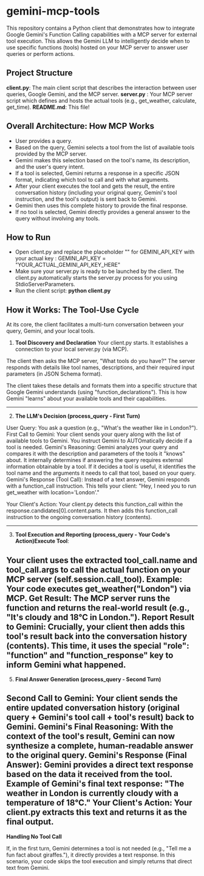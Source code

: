 # gemini-mcp-tools

This repository contains a Python client that demonstrates how to integrate Google Gemini's Function Calling capabilities with a MCP server for external tool execution. This allows the Gemini LLM to intelligently decide when to use specific functions (tools) hosted on your MCP server to answer user queries or perform actions.

## Project Structure

**client.py**: The main client script that describes the interaction between user queries, Google Gemini, and the MCP server.
**server.py** : Your MCP server script which defines and hosts the actual tools (e.g., get_weather, calculate, get_time).
**README.md**: This file!

## Overall Architecture: How MCP Works

- User provides a query.
- Based on the query, Gemini selects a tool from the list of available tools provided by the MCP server.
- Gemini makes this selection based on the tool's name, its description, and the user's query intent.
- If a tool is selected, Gemini returns a response in a specific JSON format, indicating which tool to call and with what arguments.
- After your client executes the tool and gets the result, the entire conversation history (including your original query, Gemini's tool instruction, and the tool's output) is sent back to Gemini.
- Gemini then uses this complete history to provide the final response.
- If no tool is selected, Gemini directly provides a general answer to the query without involving any tools.

## How to Run

- Open client.py and replace the placeholder "" for GEMINI_API_KEY with your actual key : GEMINI_API_KEY = "YOUR_ACTUAL_GEMINI_API_KEY_HERE"
- Make sure your server.py is ready to be launched by the client. The client.py automatically starts the server.py process for you using StdioServerParameters.
- Run the client script:
**python client.py**

## How it Works: The Tool-Use Cycle

At its core, the client facilitates a multi-turn conversation between your query, Gemini, and your local tools.

1. **Tool Discovery and Declaration**
Your client.py starts. It establishes a connection to your local server.py (via MCP).

The client then asks the MCP server, "What tools do you have?" The server responds with details like tool names, descriptions, and their required input parameters (in JSON Schema format).

The client takes these details and formats them into a specific structure that Google Gemini understands (using "function_declarations"). This is how Gemini "learns" about your available tools and their capabilities.

-----------------------------------------------------------------------------------------------

2. **The LLM's Decision (process_query - First Turn)**

User Query: You ask a question (e.g., "What's the weather like in London?").
First Call to Gemini: Your client sends your query along with the list of available tools to Gemini. You instruct Gemini to AUTOmatically decide if a tool is needed.
Gemini's Reasoning:
Gemini analyzes your query and compares it with the description and parameters of the tools it "knows" about.
It internally determines if answering the query requires external information obtainable by a tool.
If it decides a tool is useful, it identifies the tool name and the arguments it needs to call that tool, based on your query.
Gemini's Response (Tool Call): Instead of a text answer, Gemini responds with a function_call instruction. This tells your client: "Hey, I need you to run get_weather with location='London'."

Your Client's Action: Your client.py detects this function_call within the response.candidates[0].content.parts. It then adds this function_call instruction to the ongoing conversation history (contents).

--------------------------------------------------------------------------------------------------------

3. **Tool Execution and Reporting (process_query - Your Code's Action)Execute Tool**:

Your client uses the extracted tool_call.name and tool_call.args to call the actual function on your MCP server (self.session.call_tool). Example: Your code executes get_weather("London") via MCP.
Get Result: The MCP server runs the function and returns the real-world result (e.g., "It's cloudy and 18°C in London.").
Report Result to Gemini: Crucially, your client then adds this tool's result back into the conversation history (contents). This time, it uses the special "role": "function" and "function_response" key to inform Gemini what happened.
---------------------------------------------

5. **Final Answer Generation (process_query - Second Turn)**
   
Second Call to Gemini: Your client sends the entire updated conversation history (original query + Gemini's tool call + tool's result) back to Gemini.
Gemini's Final Reasoning: With the context of the tool's result, Gemini can now synthesize a complete, human-readable answer to the original query.
Gemini's Response (Final Answer): Gemini provides a direct text response based on the data it received from the tool. Example of Gemini's final text response:
"The weather in London is currently cloudy with a temperature of 18°C."
Your Client's Action: Your client.py extracts this text and returns it as the final output.
------------------------------------------------------------------------------------------------

**Handling No Tool Call**

If, in the first turn, Gemini determines a tool is not needed (e.g., "Tell me a fun fact about giraffes."), it directly provides a text response. In this scenario, your code skips the tool execution and simply returns that direct text from Gemini.



